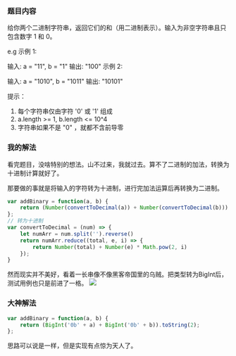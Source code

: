 ### 题目内容
给你两个二进制字符串，返回它们的和（用二进制表示）。输入为非空字符串且只包含数字 1 和 0。


e.g 
示例 1:

输入: a = "11", b = "1"
输出: "100"
示例 2:

输入: a = "1010", b = "1011"
输出: "10101"
 

提示：
1. 每个字符串仅由字符 '0' 或 '1' 组成
2. a.length >= 1, b.length <= 10^4
3. 字符串如果不是 "0" ，就都不含前导零


### 我的解法
看完题目，没啥特别的想法。山不过来，我就过去。算不了二进制的加法，转换为十进制计算就好了。

那要做的事就是将输入的字符转为十进制，进行完加法运算后再转换为二进制。

```javascript
var addBinary = function(a, b) {
    return (Number(convertToDecimal(a)) + Number(convertToDecimal(b))).toString(2)
};
// 转为十进制
var convertToDecimal = (num) => {
    let numArr = num.split('').reverse()
    return numArr.reduce((total, e, i) => {
        return Number(total) + Number(e) * Math.pow(2, i)
    });
}
```

然而现实并不美好，看着一长串像不像黑客帝国里的乌贼。把类型转为BigInt后，测试用例也只是前进了一格。
![](https://i.loli.net/2020/05/08/sq7WMDbOtlrxnB1.png)

### 大神解法
```javascript
var addBinary = function(a, b) {
    return (BigInt('0b' + a) + BigInt('0b' + b)).toString(2);
};
```
思路可以说是一样，但是实现有点惊为天人了。